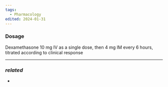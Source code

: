 ```yaml
---
tags:
  - Pharmacology
edited: 2024-01-31
---
```

### Dosage
Dexamethasone 10 mg IV as a single dose, then 4 mg IM every 6 hours, titrated according to clinical response

---
### *related*
- 